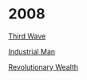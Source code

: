 # 2008

[Third Wave](00/cover.html)

[Industrial Man](03/industrial-man-toffler.html)

[Revolutionary Wealth](03/revolutionary-wealth-toffler.html)

